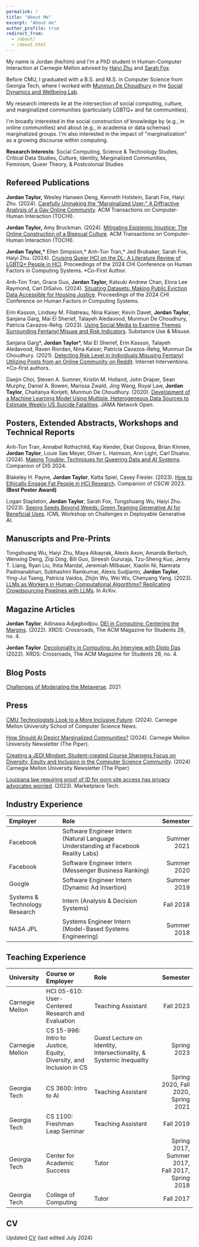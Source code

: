 ```yaml
---
permalink: /
title: "About Me"
excerpt: "About me"
author_profile: true
redirect_from: 
  - /about/
  - /about.html
---
```


My name is Jordan (he/him) and I'm a PhD student in Human-Computer Interaction at Carnegie Mellon advised by [Haiyi Zhu](https://haiyizhu.com) and [Sarah Fox](https://www.sarahfox.info/).

Before CMU, I graduated with a B.S. and M.S. in Computer Science from Georgia Tech, where I worked with [Munmun De Choudhury](http://www.munmund.net/) in the [Social Dynamics and Wellbeing Lab](https://socweb.cc.gatech.edu/).

My research interests lie at the intersection of social computing, culture, and marginalized communities (particularly LGBTQ+ and fat communities).

I'm broadly interested in the social construction of knowledge by (e.g., in online communities) and about (e.g., in academia or data schemas) marginalized groups. I'm also interested in the impact of "marginalization" as a growing discourse within computing.

**Research Interests**: Social Computing, Science & Technology Studies, Critical Data Studies, Culture, Identity, Marginalized Communities, Feminism, Queer Theory, & Postcolonial Studies


Refereed Publications
------

**Jordan Taylor,** Wesley Hanwen Deng, Kenneth Holstein, Sarah Fox, Haiyi Zhu. (2024). [Carefully Unmaking the “Marginalized User:” A Diffractive Analysis of a Gay Online Community](https://doi.org/10.1145/3673229). ACM Transactions on Computer-Human Interaction (TOCHI).

**Jordan Taylor,** Amy Bruckman. (2024). [Mitigating Epistemic Injustice: The Online Construction of a Bisexual Culture](https://dl.acm.org/doi/10.1145/3648614). ACM Transactions on Computer-Human Interaction (TOCHI).

**Jordan Taylor,\*** Ellen Simpsion,* Anh-Ton Tran,* Jed Brubaker, Sarah Fox, Haiyi Zhu. (2024). [Cruising Queer HCI on the DL: A Literature Review of LGBTQ+ People in HCI](https://dl.acm.org/doi/10.1145/3613904.3642494). Proceedings of the 2024 CHI Conference on Human Factors in Computing Systems. \*Co-First Author.

Anh-Ton Tran, Grace Guo, **Jordan Taylor,** Katsuki Andrew Chan, Elora Lee Raymond, Carl DiSalvo. (2024). [Situating Datasets: Making Public Eviction Data Accessible for Housing Justice](https://dl.acm.org/doi/10.1145/3613904.3642452). Proceedings of the 2024 CHI Conference on Human Factors in Computing Systems.

Erin Kasson, Lindsey M. Filiatreau, Nina Kaiser, Kevin Davet, **Jordan Taylor**, Sanjana Garg, Mai El Sherief, Talayeh Aledavood, Munmun De Choudhury, Patricia Cavazos-Rehg. (2023). [Using Social Media to Examine Themes Surrounding Fentanyl Misuse and Risk Indicators](https://www.tandfonline.com/doi/full/10.1080/10826084.2023.2196574). Substance Use & Misuse.

Sanjana Garg\*, **Jordan Taylor**\*, Mai El Sherief, Erin Kasson, Talayeh Aledavood, Raven Riordan, Nina Kaiser,
Patricia Cavazos-Rehg, Munmun De Choudhury. (2021). [Detecting Risk Level in Individuals Misusing Fentanyl Utilizing Posts from an Online Community on Reddit](https://www.sciencedirect.com/science/article/pii/S221478292100107X). Internet Interventions. \*Co-first authors.

Daejin Choi, Steven A. Sumner, Kristin M. Holland, John Draper, Sean Murphy, Daniel A. Bowen, Marissa Zwald, Jing Wang, Royal Law, **Jordan Taylor**, Chaitanya Konjeti, Munmun De Choudhury. (2020). [Development of a Machine Learning Model Using Multiple, Heterogeneous Data Sources to Estimate Weekly US Suicide Fatalities](https://jamanetwork.com/journals/jamanetworkopen/article-abstract/2774462). JAMA Network Open.


Posters, Extended Abstracts, Workshops and Technical Reports
------

Anh-Ton Tran, Annabel Rothschild, Kay Kender, Ekat Osipova, Brian Kinnee, **Jordan Taylor**, Louie Søs Meyer, Oliver L. Haimson, Ann Light, Carl Disalvo. (2024). [Making Trouble: Techniques for Queering Data and AI Systems](https://dl.acm.org/doi/abs/10.1145/3656156.3658393). Companion of DIS 2024.

Blakeley H. Payne, **Jordan Taylor**, Katta Spiel, Casey Fiesler. (2023). [How to Ethically Engage Fat People in HCI Research](https://dl.acm.org/doi/10.1145/3584931.3606987). Companion of CSCW 2023. **(Best Poster Award)**

Logan Stapleton, **Jordan Taylor**, Sarah Fox, Tongshuang Wu, Haiyi Zhu. (2023). [Seeing Seeds Beyond Weeds: Green Teaming Generative AI for Beneficial Uses](https://arxiv.org/pdf/2306.03097.pdf). ICML Workshop on Challenges in Deployable Generative AI.


Manuscripts and Pre-Prints
------

Tongshuang Wu, Haiyi Zhu, Maya Albayrak, Alexis Axon, Amanda Bertsch, Wenxing Deng, Ziqi Ding, Bill Guo, Sireesh Gururaja, Tzu-Sheng Kuo, Jenny T. Liang, Ryan Liu, Ihita Mandal, Jeremiah Milbauer, Xiaolin Ni, Namrata Padmanabhan, Subhashini Ramkumar, Alexis Sudjianto, **Jordan Taylor**, Ying-Jui Tseng, Patricia Vaidos, Zhijin Wu, Wei Wu, Chenyang Yang. (2023). [LLMs as Workers in Human-Computational Algorithms? Replicating Crowdsourcing Pipelines with LLMs](https://arxiv.org/abs/2307.10168). In ArXiv.


Magazine Articles
------

**Jordan Taylor**, Adinawa Adjagbodjou. [DEI in Computing: Centering the Margins](https://dl.acm.org/doi/10.1145/3538534). (2022). XRDS: Crossroads, The ACM Magazine for Students 28, no. 4.

**Jordan Taylor**. [Decoloniality in Computing: An Interview with Dipto Das](https://dl.acm.org/doi/10.1145/3538548). (2022). XRDS: Crossroads, The ACM Magazine for Students 28, no. 4.


Blog Posts
------
[Challenges of Moderating the Metaverse](https://medium.com/@nprandchill/challenges-of-moderating-the-metaverse-83e036656234). 2021


Press
------

[CMU Technologists Look to a More Inclusive Future](https://www.cs.cmu.edu/news/2024/inclusive-ai). (2024). Carnegie Mellon University School of Computer Science News.

[How Should AI Depict Marginalized Communities?](https://www.cmu.edu/news/stories/archives/2024/june/how-should-ai-depict-marginalized-communities-cmu-technologists-look-to-a-more-inclusive-future ) (2024). Carnegie Mellon University Newsletter (The Piper).

[Creating a JEDI Mindset: Student-created Course Sharpens Focus on Diversity, Equity and Inclusion in the Computer Science Community](https://magazine.cs.cmu.edu/creating-a-jedi-mindset). (2024) Carnegie Mellon University Newsletter (The Piper)

[Louisiana law requiring proof of ID for porn site access has privacy advocates worried](https://www.marketplace.org/shows/marketplace-tech/louisiana-law-requiring-proof-of-id-for-porn-site-access-has-privacy-advocates-worried/). (2023). Marketplace Tech. 


Industry Experience
------

| Employer | Role | Semester |
| :--- | :-- | ---:|
| Facebook| Software Engineer Intern (Natural Language Understanding at Facebook Reality Labs) | Summer 2021 |
| Facebook| Software Engineer Intern  (Messenger Business Ranking) | Summer 2020 |
| Google| Software Engineer Intern  (Dynamic Ad Insertion) | Summer 2019 |
| Systems & Technology Research| Intern  (Analysis & Decision Systems) | Fall 2018 |
| NASA JPL| Systems Engineer Intern  (Model-Based Systems Engineering) | Summer 2018 |


Teaching Experience
------

| University | Course or Employer | Role | Semester |
| :------ | :--- | :--- | ---:|
| Carnegie Mellon | HCI 05-610: User-Centered Research and Evaluation | Teaching Assistant | Fall 2023 |
| Carnegie Mellon | CS 15-996: Intro to Justice, Equity, Diversity, and Inclusion in CS | Guest Lecture on Identity, Intersectionality, & Systemic Inequality | Spring 2023 |
| Georgia Tech | CS 3600: Intro to AI | Teaching Assistant | Spring 2020, Fall 2020, Spring 2021 |
| Georgia Tech | CS 1100: Freshman Leap Seminar | Teaching Assistant | Fall 2019 |
| Georgia Tech | Center for Academic Success | Tutor | Spring 2017, Summer 2017,<br />Fall 2017, Spring 2018 |
| Georgia Tech | College of Computing | Tutor | Fall 2017 |


CV
------


Updated <a onclick="gtag('event', 'view_cv')" href="https://docs.google.com/document/d/1-EcWIT9l5_rQmeggDAUAcv5YJAZOe2PUdbVR96a278s/edit?usp=sharing">CV</a> (last edited July 2024)
